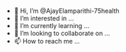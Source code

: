 - 👋 Hi, I’m @AjayElamparithi-75health
- 👀 I’m interested in ...
- 🌱 I’m currently learning ...
- 💞️ I’m looking to collaborate on ...
- 📫 How to reach me ...

<!---
AjayElamparithi-75health/AjayElamparithi-75health is a ✨ special ✨ repository because its `README.md` (this file) appears on your GitHub profile.
You can click the Preview link to take a look at your changes.
--->
